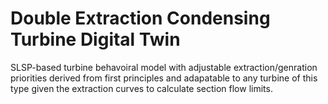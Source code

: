 # Double Extraction Condensing Turbine Digital Twin
SLSP-based turbine behavoiral model with adjustable extraction/genration priorities derived from first principles and adapatable to any turbine of this type given the extraction curves to calculate section flow limits.
